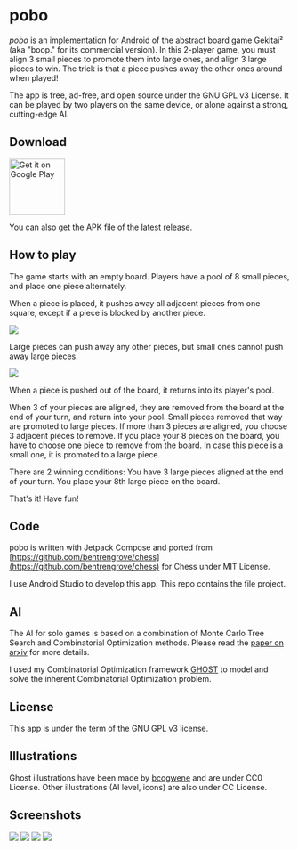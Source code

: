 # pobo

_pobo_ is an implementation for Android of the abstract board game Gekitai² (aka "boop." for its commercial version). In this 2-player game, you must align 3 small pieces to promote them into large ones, and align 3 large pieces to win. The trick is that a piece pushes away the other ones around when played!

The  app is  free,  ad-free, and  open  source under  the  GNU GPL  v3
License. It can be played by two  players on the same device, or alone
against a strong, cutting-edge AI.

## Download

[<img alt="Get it on Google Play" height="100" src="https://github.com/richoux/pobo/wiki/images/GooglePlay.png">](https://play.google.com/store/apps/details?id=fr.richoux.pobo)

You can also get the APK file of the [latest release](https://github.com/richoux/pobo/releases/latest).

## How to play

The game starts with  an empty board.  Players have a  pool of 8 small
pieces, and place one piece alternately.

When a  piece is placed, it  pushes away all adjacent  pieces from one
square, except if a piece is blocked by another piece.

![](https://github.com/richoux/pobo/wiki/images/pobo_push_01.gif)

Large pieces can push away any other pieces, but small ones cannot
push away large pieces.

![](https://github.com/richoux/pobo/wiki/images/pobo_push_02.gif)

When a piece is pushed out of the board, it returns into its player's
pool.

When 3 of your pieces are aligned,  they are removed from the board at
the end of your turn, and  return into your pool. Small pieces removed
that  way are  promoted to  large pieces.  If more  than 3  pieces are
aligned, you choose  3 adjacent pieces to remove. If  you place your 8
pieces on the board,  you have to choose one piece  to remove from the
board. In case  this piece is a  small one, it is promoted  to a large
piece.

There are 2 winning conditions:
You have 3 large pieces aligned at the end of your turn.
You place your 8th large piece on the board.

That's it! Have fun!


## Code

pobo is written with Jetpack Compose and ported from
[https://github.com/bentrengrove/chess](https://github.com/bentrengrove/chess)
for Chess under MIT License.

I use Android Studio to develop  this app. This repo contains the file
project.

## AI

The AI for  solo games is based  on a combination of  Monte Carlo Tree
Search and Combinatorial Optimization  methods. Please read the [paper
on arxiv](https://arxiv.org/abs/2406.08766) for more details.

I used my Combinatorial Optimization framework [GHOST](https://github.com/richoux/GHOST)
to model and solve the inherent Combinatorial Optimization problem.

## License

This app is under the term of the GNU GPL v3 license.

## Illustrations

Ghost illustrations have been made by
[bcogwene](https://pixabay.com/users/bcogwene-1114581/) and  are under
CC0 License. Other  illustrations (AI level, icons) are  also under CC
License. 

## Screenshots

![](https://github.com/richoux/pobo/wiki/images/Screenshot_phone_01.png)
![](https://github.com/richoux/pobo/wiki/images/Screenshot_phone_02.png)
![](https://github.com/richoux/pobo/wiki/images/Screenshot_phone_03.png)
![](https://github.com/richoux/pobo/wiki/images/Screenshot_phone_04.png)

<!-- ## Screenshots -->
